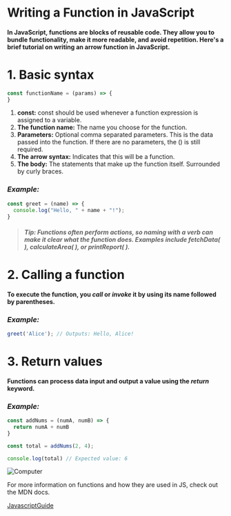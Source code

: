 # Writing a Function in JavaScript

#### In JavaScript, functions are blocks of reusable code. They allow you to bundle functionality, make it more readable, and avoid repetition. Here's a brief tutorial on writing an arrow function in JavaScript.

# 1. Basic syntax

```javascript
const functionName = (params) => {
}
```

1. **const:** const should be used whenever a function expression is assigned to a variable.
2. **The function name:** The name you choose for the function.
3. **Parameters:** Optional comma separated parameters. This is the data passed into the function. If there are no parameters, the () is still required.
4. **The arrow syntax:** Indicates that this will be a function.
5. **The body:** The statements that make up the function itself. Surrounded by curly braces.

### ***Example:***

```javascript
const greet = (name) => {
  console.log("Hello, " + name + "!");
}
```

>##### Tip: Functions often perform actions, so naming with a verb can make it clear what the function does. Examples include fetchData( ), calculateArea( ), or printReport( ). 

# 2. Calling a function

#### To execute the function, you ***call*** or ***invoke*** it by using its name followed by parentheses.

### ***Example:***

```javascript
greet('Alice'); // Outputs: Hello, Alice!
```

# 3. Return values

#### Functions can process data input and output a value using the ***return*** keyword.

### ***Example:***

```javascript
const addNums = (numA, numB) => {
  return numA + numB
} 

const total = addNums(2, 4);

console.log(total) // Expected value: 6 

```
![Computer](https://images.unsplash.com/photo-1727775447812-117baa795bcf?w=500&auto=format&fit=crop&q=60&ixlib=rb-4.0.3&ixid=M3wxMjA3fDB8MHxmZWF0dXJlZC1waG90b3MtZmVlZHw5fHx8ZW58MHx8fHx8)


For more information on functions and how they are used in JS, check out the MDN docs. 


[JavascriptGuide](https://developer.mozilla.org/en-US/docs/Web/JavaScript/Guide/Functions)
